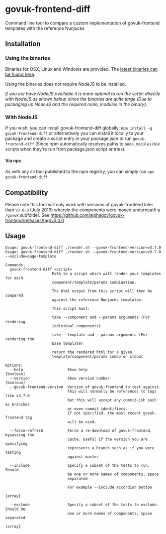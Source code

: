 # govuk-frontend-diff

Command line tool to compare a custom implementation of govuk-frontend templates with the reference Nunjucks

## Installation

### Using the binaries

Binaries for OSX, Linux and Windows are provided. The [latest binaries can be found here](https://github.com/andymantell/govuk-frontend-diff/releases/latest).

Using the binaries does not require NodeJS to be installed.

_If you are have NodeJS available it is more optimal to run the script directly with NodeJS as shown below, since the binaries are quite large (Due to packaging up NodeJS and the required node_modules in the binary)._

### With NodeJS

If you wish, you can install govuk-frontend-diff globally: `npm install -g govuk-frontend-diff` or alternatively you can install it locally to your package and create a script entry in your package.json to run `govuk-frontend-diff` (Since npm automatically resolves paths to `node_modules/bin` scripts when they're run from package.json script entries).

#### Via npx

As with any cli tool published to the npm registry, you can simply run `npx govuk-frontend-diff`.

## Compatibility

Please note this tool will only work with versions of govuk-frontend later than `v3.0.0` (July 2019) wherein the components were moved underneath a `/govuk` subfolder. See https://github.com/alphagov/govuk-frontend/releases/tag/v3.0.0

## Usage

```
Usage: govuk-frontend-diff ./render.sh --govuk-frontend-version=v3.7.0
Usage: govuk-frontend-diff ./render.sh --govuk-frontend-version=v3.7.0
--exclude=page-template

Commands:
  govuk-frontend-diff <script>
                     Path to a script which will render your templates for each
                     component/template/params combination.

                     The html output from this script will then be compared
                     against the reference Nunjucks templates.

                     This script must:

                     take --component and --params arguments (For rendering
                     individual components)

                     take --template and --params arguments (For rendering the
                     base template)

                     return the rendered html for a given
                     template/component/params combo on stdout

Options:
  --help                    Show help                                  [boolean]
  --version                 Show version number                        [boolean]
  --govuk-frontend-version  Version of govuk-frontend to test against.
                            This will normally be references to tags like v3.7.0
                            but this will accept any commit-ish such as branches
                            or even commit identifiers.
                            If not specified, the most recent govuk-frontend tag
                            will be used.

  --force-refresh           Force a re-download of govuk-frontend, bypassing the
                            cache. Useful if the version you are specifying
                            represents a branch such as if you were testing
                            against master

  --include                 Specify a subset of the tests to run. Should
                            be one or more names of components, space
                            separated

                            For example --include accordion button
                                                                         [array]

  --exclude                 Specify a subset of the tests to exclude. Should be
                            one or more names of components, space separated
                                                                         [array]
```
